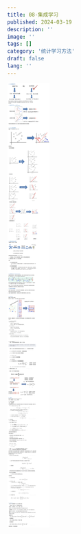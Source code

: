 ```yaml
---
title: 08-集成学习
published: 2024-03-19
description: ''
image: ''
tags: []
category: '统计学习方法'
draft: false 
lang: ''
---
```

![](./assets/images/533eaf5ac9f1a4fec7290a324f9be5c.png)